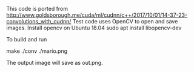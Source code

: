 This code is ported from  http://www.goldsborough.me/cuda/ml/cudnn/c++/2017/10/01/14-37-23-convolutions_with_cudnn/
Test code uses OpenCV to open and save images. 
Install opencv on Ubuntu 18.04 sudo apt install libopencv-dev 

To build and run 

make
./conv ./mario.png

The output image will save as out.png.

